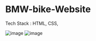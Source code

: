# BMW-bike-Website

Tech Stack : HTML, CSS,



![image](https://github.com/Ankush-Katiyar/BMW-bike-Website/assets/89477915/d0cbc38d-a8b6-4ca1-bd2f-d4fbd294066b)
![image](https://github.com/Ankush-Katiyar/BMW-bike-Website/assets/89477915/35310b87-c92d-4285-9279-5199314ab7a8)
